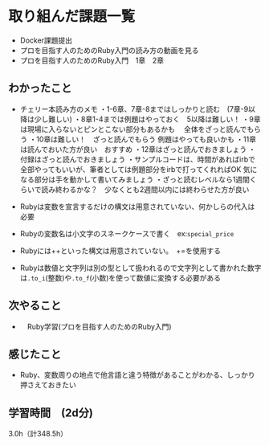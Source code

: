 # 取り組んだ課題一覧
- Docker課題提出
- プロを目指す人のためのRuby入門の読み方の動画を見る
- プロを目指す人のためのRuby入門　1章　2章

## わかったこと
- チェリー本読み方のメモ
・1-6章、7章-8まではしっかりと読む　(7章-9以降は少し難しい)
・8章1-4までは例題はやっておく　5以降は難しい！
・9章は現場に入らないとピンとこない部分もあるかも 　全体をざっと読んでもらう
・10章は難しい！　ざっと読んでもらう 例題はやっても良いかも
・11章は読んでおいた方が良い　おすすめ
・12章はざっと読んでおきましょう
・付録はざっと読んでおきましょう
・サンプルコードは、時間があればirbで全部やってもいいが、筆者としては例題部分をirbで打ってくれればOK 気になる部分は手を動かして書いてみましょう
・ざっと読むレベルなら1週間くらいで読み終わるかな？　少なくとも2週間以内には終わらせた方が良い

- Rubyは変数を宣言するだけの構文は用意されていない、何かしらの代入は必要
- Rubyの変数名は小文字のスネークケースで書く　ex:`special_price`

- Rubyには++といった構文は用意されていない。　+=を使用する
- Rubyは数値と文字列は別の型として扱われるので文字列として書かれた数字は`.to_i`(整数)や`.to_f`(小数)を使って数値に変換する必要がある

## 次やること
- 　Ruby学習(プロを目指す人のためのRuby入門)

## 感じたこと
- Ruby、変数周りの地点で他言語と違う特徴があることがわかる、しっかり押さえておきたい
  
## 学習時間　(2d分)
3.0h（計348.5h）
